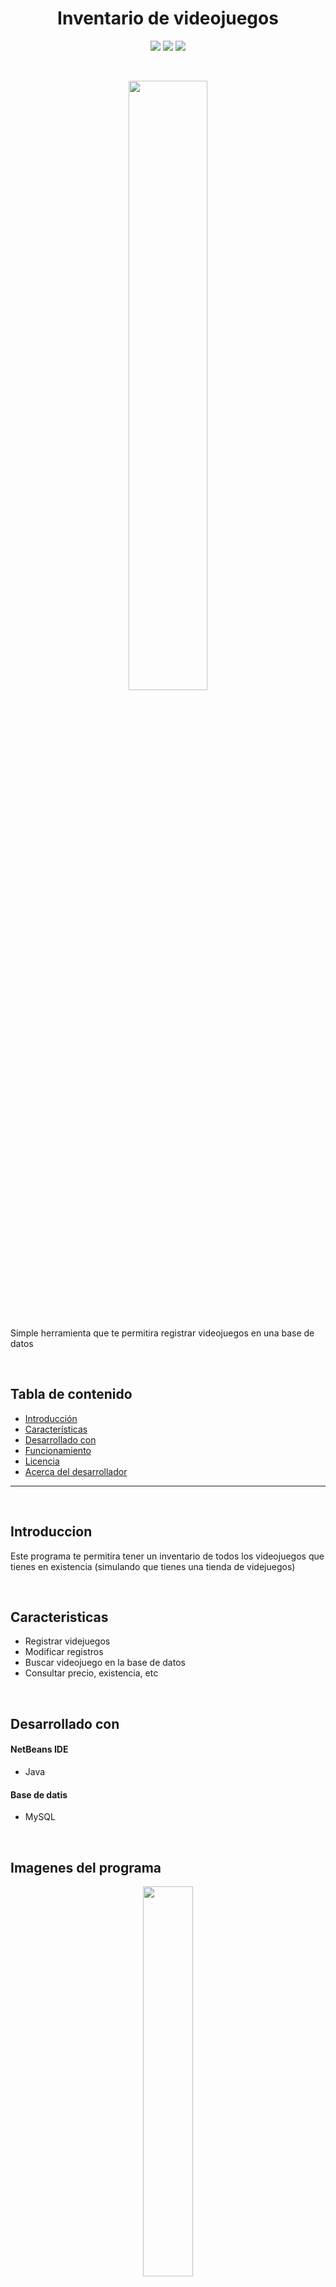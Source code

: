 <h1 align="center"> Inventario de videojuegos </h1>

<p align="center">
  <a href="#!"><img src="https://img.shields.io/badge/Version-1.0.0-yellow.svg"></a>
  <a href="#!"><img src="https://img.shields.io/badge/Contribuidores-0-blue.svg?style=flat-square"></a>
  <a href="#!"><img src="https://img.shields.io/badge/Licencia-MIT-orange.svg?style=flat-square"></a>
</p>

<br>

<p align="center">
<img width="50%" height="50%" src="https://raw.githubusercontent.com/CarlosUlisesOchoa/Sistema-de-inventario-videojuegos-MySQL/master/project%20images/2019-04-24_09h06_50.png" />
</p>

<br/>

<p align="left">
Simple herramienta que te permitira registrar videojuegos en una base de datos
</p> 

<br>

## Tabla de contenido

- [Introducción](#introduccion)
- [Características](#caracteristicas)
- [Desarrollado con](#desarrollado-con)
- [Funcionamiento](#imagenes-del-programa)
- [Licencia](#licencia)
- [Acerca del desarrollador](#acerca-del-desarrollador)

---
<br>

## Introduccion

Este programa te permitira tener un inventario de todos los videojuegos que tienes en existencia (simulando que tienes una tienda de videjuegos)

<br>

## Caracteristicas

* Registrar videjuegos
* Modificar registros
* Buscar videojuego en la base de datos
* Consultar precio, existencia, etc

<br>

## Desarrollado con

#### NetBeans IDE

* Java

#### Base de datis

* MySQL

<br>

## Imagenes del programa

<p align="center">
<img width="40%" height="40%" src="https://raw.githubusercontent.com/CarlosUlisesOchoa/Sistema-de-inventario-videojuegos-MySQL/master/project%20images/2019-04-24_09h07_29.png" />
</p>

<p align="center">
<img width="70%" height="70%" src="https://raw.githubusercontent.com/CarlosUlisesOchoa/Sistema-de-inventario-videojuegos-MySQL/master/project%20images/2019-04-24_09h08_31.png" />
</p>

<br/>

<br>

## Licencia

Este proyecto se encuentra bajo los términos de la [Licencia MIT](./LICENSE.md).

<br> <br>

## Acerca del desarrollador

Visita mi página web [Carlos Ochoa](https://carlos8a.com)

<br>
